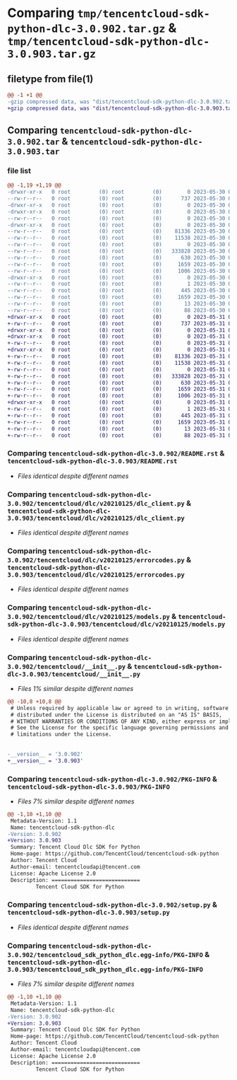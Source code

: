# Comparing `tmp/tencentcloud-sdk-python-dlc-3.0.902.tar.gz` & `tmp/tencentcloud-sdk-python-dlc-3.0.903.tar.gz`

## filetype from file(1)

```diff
@@ -1 +1 @@
-gzip compressed data, was "dist/tencentcloud-sdk-python-dlc-3.0.902.tar", last modified: Tue May 30 00:21:43 2023, max compression
+gzip compressed data, was "dist/tencentcloud-sdk-python-dlc-3.0.903.tar", last modified: Wed May 31 02:09:53 2023, max compression
```

## Comparing `tencentcloud-sdk-python-dlc-3.0.902.tar` & `tencentcloud-sdk-python-dlc-3.0.903.tar`

### file list

```diff
@@ -1,19 +1,19 @@
-drwxr-xr-x   0 root         (0) root         (0)        0 2023-05-30 00:21:43.000000 tencentcloud-sdk-python-dlc-3.0.902/
--rw-r--r--   0 root         (0) root         (0)      737 2023-05-30 00:21:43.000000 tencentcloud-sdk-python-dlc-3.0.902/README.rst
-drwxr-xr-x   0 root         (0) root         (0)        0 2023-05-30 00:21:43.000000 tencentcloud-sdk-python-dlc-3.0.902/tencentcloud/
-drwxr-xr-x   0 root         (0) root         (0)        0 2023-05-30 00:21:43.000000 tencentcloud-sdk-python-dlc-3.0.902/tencentcloud/dlc/
--rw-r--r--   0 root         (0) root         (0)        0 2023-05-30 00:21:43.000000 tencentcloud-sdk-python-dlc-3.0.902/tencentcloud/dlc/__init__.py
-drwxr-xr-x   0 root         (0) root         (0)        0 2023-05-30 00:21:43.000000 tencentcloud-sdk-python-dlc-3.0.902/tencentcloud/dlc/v20210125/
--rw-r--r--   0 root         (0) root         (0)    81336 2023-05-30 00:21:43.000000 tencentcloud-sdk-python-dlc-3.0.902/tencentcloud/dlc/v20210125/dlc_client.py
--rw-r--r--   0 root         (0) root         (0)    11538 2023-05-30 00:21:43.000000 tencentcloud-sdk-python-dlc-3.0.902/tencentcloud/dlc/v20210125/errorcodes.py
--rw-r--r--   0 root         (0) root         (0)        0 2023-05-30 00:21:43.000000 tencentcloud-sdk-python-dlc-3.0.902/tencentcloud/dlc/v20210125/__init__.py
--rw-r--r--   0 root         (0) root         (0)   333828 2023-05-30 00:21:43.000000 tencentcloud-sdk-python-dlc-3.0.902/tencentcloud/dlc/v20210125/models.py
--rw-r--r--   0 root         (0) root         (0)      630 2023-05-30 00:21:43.000000 tencentcloud-sdk-python-dlc-3.0.902/tencentcloud/__init__.py
--rw-r--r--   0 root         (0) root         (0)     1659 2023-05-30 00:21:43.000000 tencentcloud-sdk-python-dlc-3.0.902/PKG-INFO
--rw-r--r--   0 root         (0) root         (0)     1006 2023-05-30 00:21:43.000000 tencentcloud-sdk-python-dlc-3.0.902/setup.py
-drwxr-xr-x   0 root         (0) root         (0)        0 2023-05-30 00:21:43.000000 tencentcloud-sdk-python-dlc-3.0.902/tencentcloud_sdk_python_dlc.egg-info/
--rw-r--r--   0 root         (0) root         (0)        1 2023-05-30 00:21:43.000000 tencentcloud-sdk-python-dlc-3.0.902/tencentcloud_sdk_python_dlc.egg-info/dependency_links.txt
--rw-r--r--   0 root         (0) root         (0)      445 2023-05-30 00:21:43.000000 tencentcloud-sdk-python-dlc-3.0.902/tencentcloud_sdk_python_dlc.egg-info/SOURCES.txt
--rw-r--r--   0 root         (0) root         (0)     1659 2023-05-30 00:21:43.000000 tencentcloud-sdk-python-dlc-3.0.902/tencentcloud_sdk_python_dlc.egg-info/PKG-INFO
--rw-r--r--   0 root         (0) root         (0)       13 2023-05-30 00:21:43.000000 tencentcloud-sdk-python-dlc-3.0.902/tencentcloud_sdk_python_dlc.egg-info/top_level.txt
--rw-r--r--   0 root         (0) root         (0)       88 2023-05-30 00:21:43.000000 tencentcloud-sdk-python-dlc-3.0.902/setup.cfg
+drwxr-xr-x   0 root         (0) root         (0)        0 2023-05-31 02:09:53.000000 tencentcloud-sdk-python-dlc-3.0.903/
+-rw-r--r--   0 root         (0) root         (0)      737 2023-05-31 02:09:53.000000 tencentcloud-sdk-python-dlc-3.0.903/README.rst
+drwxr-xr-x   0 root         (0) root         (0)        0 2023-05-31 02:09:53.000000 tencentcloud-sdk-python-dlc-3.0.903/tencentcloud/
+drwxr-xr-x   0 root         (0) root         (0)        0 2023-05-31 02:09:53.000000 tencentcloud-sdk-python-dlc-3.0.903/tencentcloud/dlc/
+-rw-r--r--   0 root         (0) root         (0)        0 2023-05-31 02:09:53.000000 tencentcloud-sdk-python-dlc-3.0.903/tencentcloud/dlc/__init__.py
+drwxr-xr-x   0 root         (0) root         (0)        0 2023-05-31 02:09:53.000000 tencentcloud-sdk-python-dlc-3.0.903/tencentcloud/dlc/v20210125/
+-rw-r--r--   0 root         (0) root         (0)    81336 2023-05-31 02:09:53.000000 tencentcloud-sdk-python-dlc-3.0.903/tencentcloud/dlc/v20210125/dlc_client.py
+-rw-r--r--   0 root         (0) root         (0)    11538 2023-05-31 02:09:53.000000 tencentcloud-sdk-python-dlc-3.0.903/tencentcloud/dlc/v20210125/errorcodes.py
+-rw-r--r--   0 root         (0) root         (0)        0 2023-05-31 02:09:53.000000 tencentcloud-sdk-python-dlc-3.0.903/tencentcloud/dlc/v20210125/__init__.py
+-rw-r--r--   0 root         (0) root         (0)   333828 2023-05-31 02:09:53.000000 tencentcloud-sdk-python-dlc-3.0.903/tencentcloud/dlc/v20210125/models.py
+-rw-r--r--   0 root         (0) root         (0)      630 2023-05-31 02:09:53.000000 tencentcloud-sdk-python-dlc-3.0.903/tencentcloud/__init__.py
+-rw-r--r--   0 root         (0) root         (0)     1659 2023-05-31 02:09:53.000000 tencentcloud-sdk-python-dlc-3.0.903/PKG-INFO
+-rw-r--r--   0 root         (0) root         (0)     1006 2023-05-31 02:09:53.000000 tencentcloud-sdk-python-dlc-3.0.903/setup.py
+drwxr-xr-x   0 root         (0) root         (0)        0 2023-05-31 02:09:53.000000 tencentcloud-sdk-python-dlc-3.0.903/tencentcloud_sdk_python_dlc.egg-info/
+-rw-r--r--   0 root         (0) root         (0)        1 2023-05-31 02:09:53.000000 tencentcloud-sdk-python-dlc-3.0.903/tencentcloud_sdk_python_dlc.egg-info/dependency_links.txt
+-rw-r--r--   0 root         (0) root         (0)      445 2023-05-31 02:09:53.000000 tencentcloud-sdk-python-dlc-3.0.903/tencentcloud_sdk_python_dlc.egg-info/SOURCES.txt
+-rw-r--r--   0 root         (0) root         (0)     1659 2023-05-31 02:09:53.000000 tencentcloud-sdk-python-dlc-3.0.903/tencentcloud_sdk_python_dlc.egg-info/PKG-INFO
+-rw-r--r--   0 root         (0) root         (0)       13 2023-05-31 02:09:53.000000 tencentcloud-sdk-python-dlc-3.0.903/tencentcloud_sdk_python_dlc.egg-info/top_level.txt
+-rw-r--r--   0 root         (0) root         (0)       88 2023-05-31 02:09:53.000000 tencentcloud-sdk-python-dlc-3.0.903/setup.cfg
```

### Comparing `tencentcloud-sdk-python-dlc-3.0.902/README.rst` & `tencentcloud-sdk-python-dlc-3.0.903/README.rst`

 * *Files identical despite different names*

### Comparing `tencentcloud-sdk-python-dlc-3.0.902/tencentcloud/dlc/v20210125/dlc_client.py` & `tencentcloud-sdk-python-dlc-3.0.903/tencentcloud/dlc/v20210125/dlc_client.py`

 * *Files identical despite different names*

### Comparing `tencentcloud-sdk-python-dlc-3.0.902/tencentcloud/dlc/v20210125/errorcodes.py` & `tencentcloud-sdk-python-dlc-3.0.903/tencentcloud/dlc/v20210125/errorcodes.py`

 * *Files identical despite different names*

### Comparing `tencentcloud-sdk-python-dlc-3.0.902/tencentcloud/dlc/v20210125/models.py` & `tencentcloud-sdk-python-dlc-3.0.903/tencentcloud/dlc/v20210125/models.py`

 * *Files identical despite different names*

### Comparing `tencentcloud-sdk-python-dlc-3.0.902/tencentcloud/__init__.py` & `tencentcloud-sdk-python-dlc-3.0.903/tencentcloud/__init__.py`

 * *Files 1% similar despite different names*

```diff
@@ -10,8 +10,8 @@
 # Unless required by applicable law or agreed to in writing, software
 # distributed under the License is distributed on an "AS IS" BASIS,
 # WITHOUT WARRANTIES OR CONDITIONS OF ANY KIND, either express or implied.
 # See the License for the specific language governing permissions and
 # limitations under the License.
 
 
-__version__ = '3.0.902'
+__version__ = '3.0.903'
```

### Comparing `tencentcloud-sdk-python-dlc-3.0.902/PKG-INFO` & `tencentcloud-sdk-python-dlc-3.0.903/PKG-INFO`

 * *Files 7% similar despite different names*

```diff
@@ -1,10 +1,10 @@
 Metadata-Version: 1.1
 Name: tencentcloud-sdk-python-dlc
-Version: 3.0.902
+Version: 3.0.903
 Summary: Tencent Cloud Dlc SDK for Python
 Home-page: https://github.com/TencentCloud/tencentcloud-sdk-python
 Author: Tencent Cloud
 Author-email: tencentcloudapi@tencent.com
 License: Apache License 2.0
 Description: ============================
         Tencent Cloud SDK for Python
```

### Comparing `tencentcloud-sdk-python-dlc-3.0.902/setup.py` & `tencentcloud-sdk-python-dlc-3.0.903/setup.py`

 * *Files identical despite different names*

### Comparing `tencentcloud-sdk-python-dlc-3.0.902/tencentcloud_sdk_python_dlc.egg-info/PKG-INFO` & `tencentcloud-sdk-python-dlc-3.0.903/tencentcloud_sdk_python_dlc.egg-info/PKG-INFO`

 * *Files 7% similar despite different names*

```diff
@@ -1,10 +1,10 @@
 Metadata-Version: 1.1
 Name: tencentcloud-sdk-python-dlc
-Version: 3.0.902
+Version: 3.0.903
 Summary: Tencent Cloud Dlc SDK for Python
 Home-page: https://github.com/TencentCloud/tencentcloud-sdk-python
 Author: Tencent Cloud
 Author-email: tencentcloudapi@tencent.com
 License: Apache License 2.0
 Description: ============================
         Tencent Cloud SDK for Python
```

